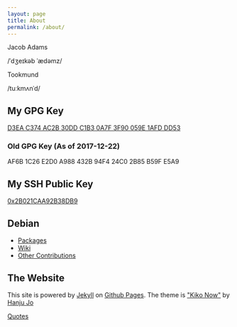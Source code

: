 ```yaml
---
layout: page
title: About
permalink: /about/
---
```


Jacob Adams

<span class="ipa">/ˈdʒeɪkəb ˈædəmz/</span>

Tookmund

<span class="ipa">/tuːkmʌnˈd/</span>

## My GPG Key

[D3EA C374 AC2B 30DD C1B3 0A7F 3F90 059E 1AFD DD53](/assets/3F90059E1AFDDD53.asc)

### Old GPG Key (As of 2017-12-22)

AF6B 1C26 E2D0 A988 432B 94F4 24C0 2B85 B59F E5A9

## My SSH Public Key

[0x2B021CAA92B38DB9](/assets/id_rsa.pub)
## Debian
 - [Packages](https://qa.debian.org/developer.php?email=tookmund%40gmail.com)
 - [Wiki](https://wiki.debian.org/JacobAdams)
 - [Other Contributions](https://contributors.debian.org/contributor/tookmund-guest@alioth/)

## The Website
This site is powered by [Jekyll](https://jekyllrb.com) on [Github Pages](https://pages.github.com).
The theme is ["Kiko Now"](https://github.com/aweekj/kiko-now) by [Hanju Jo](https://aweekj.github.io/)

[Quotes](/assets/quotes.txt)
